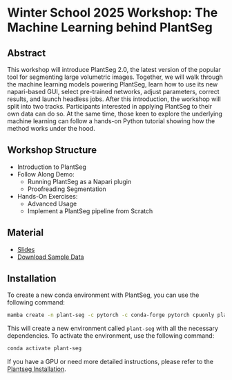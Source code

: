 # Winter School 2025 Workshop: The Machine Learning behind PlantSeg

## Abstract

This workshop will introduce PlantSeg 2.0, the latest version of the popular tool for segmenting large volumetric images. Together, we will walk through the machine learning models powering PlantSeg, learn how to use its new napari-based GUI, select pre-trained networks, adjust parameters, correct results, and launch headless jobs.
After this introduction, the workshop will split into two tracks. Participants interested in applying PlantSeg to their own data can do so. At the same time, those keen to explore the underlying machine learning can follow a hands-on Python tutorial showing how the method works under the hood.

## Workshop Structure

- Introduction to PlantSeg
- Follow Along Demo:
  - Running PlantSeg as a Napari plugin
  - Proofreading Segmentation
- Hands-On Exercises:
  - Advanced Usage
  - Implement a PlantSeg pipeline from Scratch

## Material

- [Slides](https://docs.google.com/presentation/d/1gx8NNpPcyrKZP3_UGGO0uBX21oGf7Xu5H7WO3UbF7E8/edit?usp=sharing)
- [Download Sample Data](https://drive.google.com/drive/folders/1djDf4TwTfQaxLKoLOvHG0zWRWZ76yhCY?usp=sharing)

## Installation

To create a new conda environment with PlantSeg, you can use the following command:

```bash
mamba create -n plant-seg -c pytorch -c conda-forge pytorch cpuonly plant-seg pytorch-3dunet --no-channel-priority
```

This will create a new environment called `plant-seg` with all the necessary dependencies. To activate the environment, use the following command:

```bash
conda activate plant-seg
```

If you have a GPU or need more detailed instructions, please refer to the [Plantseg Installation](https://kreshuklab.github.io/plant-seg/chapters/getting_started/installation/).
